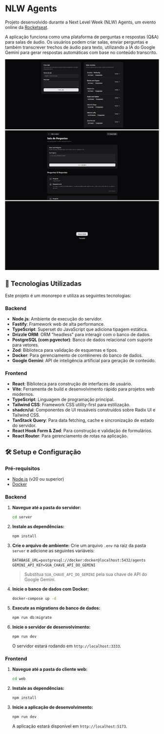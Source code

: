 # NLW Agents

Projeto desenvolvido durante a Next Level Week (NLW) Agents, um evento online da [Rocketseat](https://www.rocketseat.com.br/).

A aplicação funciona como uma plataforma de perguntas e respostas (Q&A) para salas de áudio. Os usuários podem criar salas, enviar perguntas e também transcrever trechos de áudio para texto, utilizando a IA do Google Gemini para gerar respostas automáticas com base no conteúdo transcrito.

<img src="web/public/home.png"/>
<img src="web/public/sala.png"/>
<img src="web/public/audio.png"/>

## 🚀 Tecnologias Utilizadas

Este projeto é um monorepo e utiliza as seguintes tecnologias:

### **Backend**

-   **Node.js**: Ambiente de execução do servidor.
-   **Fastify**: Framework web de alta performance.
-   **TypeScript**: Superset do JavaScript que adiciona tipagem estática.
-   **Drizzle ORM**: ORM "headless" para interagir com o banco de dados.
-   **PostgreSQL (com pgvector)**: Banco de dados relacional com suporte para vetores.
-   **Zod**: Biblioteca para validação de esquemas e tipos.
-   **Docker**: Para gerenciamento de contêineres do banco de dados.
-   **Google Gemini**: API de inteligência artificial para geração de conteúdo.

### **Frontend**

-   **React**: Biblioteca para construção de interfaces de usuário.
-   **Vite**: Ferramenta de build e desenvolvimento rápido para projetos web modernos.
-   **TypeScript**: Linguagem de programação principal.
-   **Tailwind CSS**: Framework CSS utility-first para estilização.
-   **shadcn/ui**: Componentes de UI reusáveis construídos sobre Radix UI e Tailwind CSS.
-   **TanStack Query**: Para data fetching, cache e sincronização de estado do servidor.
-   **React Hook Form & Zod**: Para construção e validação de formulários.
-   **React Router**: Para gerenciamento de rotas na aplicação.

## 🛠️ Setup e Configuração

### **Pré-requisitos**

-   [Node.js](https://nodejs.org/en/) (v20 ou superior)
-   [Docker](https://www.docker.com/)

### **Backend**

1.  **Navegue até a pasta do servidor:**
    ```bash
    cd server
    ```

2.  **Instale as dependências:**
    ```bash
    npm install
    ```

3.  **Crie o arquivo de ambiente:**
    Crie um arquivo `.env` na raiz da pasta `server` e adicione as seguintes variáveis:

    ```env
    DATABASE_URL=postgresql://docker:docker@localhost:5432/agents
    GEMINI_API_KEY=SUA_CHAVE_API_DO_GEMINI
    ```

    > Substitua `SUA_CHAVE_API_DO_GEMINI` pela sua chave de API do Google Gemini.

4.  **Inicie o banco de dados com Docker:**
    ```bash
    docker-compose up -d
    ```

5.  **Execute as migrations do banco de dados:**
    ```bash
    npm run db:migrate
    ```

6.  **Inicie o servidor de desenvolvimento:**
    ```bash
    npm run dev
    ```

    O servidor estará rodando em `http://localhost:3333`.

### **Frontend**

1.  **Navegue até a pasta do cliente web:**
    ```bash
    cd web
    ```

2.  **Instale as dependências:**
    ```bash
    npm install
    ```

3.  **Inicie a aplicação de desenvolvimento:**
    ```bash
    npm run dev
    ```

    A aplicação estará disponível em `http://localhost:5173`. 
